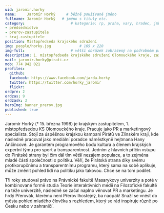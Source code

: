 ```yaml
---
uid: jaromir.horky
name:     Jaromír Horký     # běžně používané jméno
fullname: Jaromír Horký   # jméno s tituly etc.
category:                     # kategorie: rp, praha, vary, hradec, jmk, senat
- predsednictvo
- prerov-zastupitele
- kraj-zastupitele
position: Místopředseda krajského sdružení
img: people/horky.jpg             # 165 x 220
img-full:                     # větší obrázek zobrazený na podrobném profilu
description: 1. místopředseda krajského sdružení Olomouckého kraje, zastupitel Olomouckého kraje                # kratký popis, max 160 znaků
mail: jaromir.horky@pirati.cz
mob: 774 942 021
profiles:
  github:
  facebook: https://www.facebook.com/jarda.horky     
  twitter: https://twitter.com/horky_jaromir       
  flickr:
ordpre: 2
ordzas: 9
ordzask: 3
heroImg: banner_prerov.jpg
published: true
---
```

Jaromír Horký (* 15. března 1998) je krajským zastupitelem, 1. místopředsedou KS Olomouckého kraje. Pracuje jako PR a marketingový specialista. Stojí za úspěšnou krajskou kampaní Pirátů ve Zlínském kraji, kde následně pracoval jako mediální poradce náměstkyně hejtmana Hany Ančincové. Je garantem programového bodu kultura a členem krajských expertní týmu pro sport a transparentnost. Jedním z hlavních příčin vstupu do Pirátské strany byl čím dál tím větší nezájem populace, a to zejména mladé části společnosti o politiku. Věří, že Pirátská strana díky svému protikorupčnímu a transparentnímu programu, který sama na sobě aplikuje, může změnit pohled lidí na politiku jako takovou. Chce se na tom podílet.

Tři roky studoval právo na Právnické fakultě Masarykovy univerzity a poté v kombinované formě studia Teorie interaktivních médií na Filozofické fakultě na téže univerzitě, následně se začal naplno věnovat PR a marketingu. Je hrdý Přerovák, kterému není Přerov lhostejný, ba naopak! Snaží se vnést do města pohled mladého člověka s rozhledem, který se rád inspiruje různě po Česku nebo v zahraničí. 
